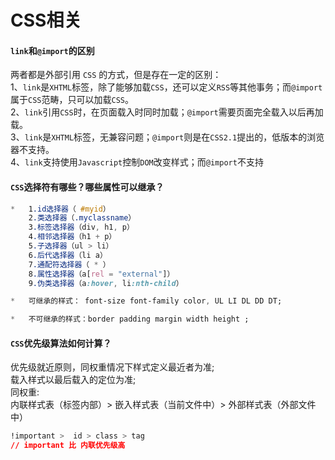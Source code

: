 # CSS相关
#### `link`和`@import`的区别
两者都是外部引用 `CSS` 的方式，但是存在一定的区别：<br/>
1、`link`是`XHTML`标签，除了能够加载`CSS`，还可以定义`RSS`等其他事务；而`@import`属于`CSS`范畴，只可以加载`CSS`。<br/>
2、`link`引用`CSS`时，在页面载入时同时加载；`@import`需要页面完全载入以后再加载。<br/>
3、`link`是`XHTML`标签，无兼容问题；`@import`则是在`CSS2.1`提出的，低版本的浏览器不支持。<br/>
4、`link`支持使用`Javascript`控制`DOM`改变样式；而`@import`不支持
#### `CSS`选择符有哪些？哪些属性可以继承？
```css
*   1.id选择器（ #myid）
    2.类选择器（.myclassname）
    3.标签选择器（div, h1, p）
    4.相邻选择器（h1 + p）
    5.子选择器（ul > li）
    6.后代选择器（li a）
    7.通配符选择器（ * ）
    8.属性选择器（a[rel = "external"]）
    9.伪类选择器（a:hover, li:nth-child）

*   可继承的样式： font-size font-family color, UL LI DL DD DT;

*   不可继承的样式：border padding margin width height ;
```
#### `CSS`优先级算法如何计算？
优先级就近原则，同权重情况下样式定义最近者为准;<br/>
载入样式以最后载入的定位为准;<br/>
同权重: <br/>
内联样式表（标签内部）> 嵌入样式表（当前文件中）> 外部样式表（外部文件中）<br/>
```css
!important >  id > class > tag
// important 比 内联优先级高
```




